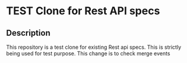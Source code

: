 # TEST Clone for Rest API specs

## Description

This repository is a test clone for existing Rest api specs. This is strictly being used for test purpose.
This change is to check merge events
